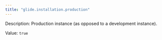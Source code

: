 ```yaml
---
title: "glide.installation.production"
---
```


Description: Production instance (as opposed to a development instance).

Value: `true`